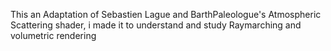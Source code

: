 This an Adaptation of Sebastien Lague and BarthPaleologue's Atmospheric Scattering shader,
i made it to understand and study Raymarching and volumetric rendering